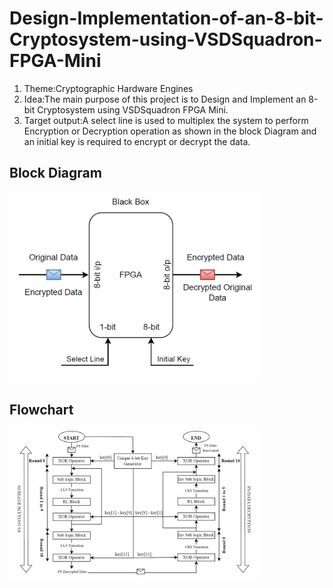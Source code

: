 # Design-Implementation-of-an-8-bit-Cryptosystem-using-VSDSquadron-FPGA-Mini
1. Theme:Cryptographic Hardware Engines
2. Idea:The main purpose of this project is to Design and Implement an 8-bit Cryptosystem using VSDSquadron FPGA Mini.
3. Target output:A select line is used to multiplex the system to perform Encryption or Decryption operation as shown in the block Diagram and an initial key is required to encrypt or decrypt the data.

## Block Diagram
<img src="docs/block_diagram.png" width="400"/>

## Flowchart
<img src="docs/flowchart.png" width="400"/>


